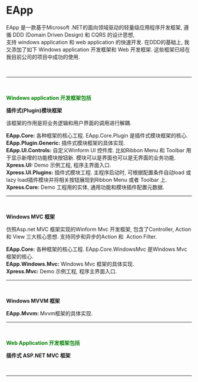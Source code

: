 # EApp
<p>EApp 是一款基于Microsoft .NET的面向领域驱动的轻量级应用程序开发框架, 遵循 DDD (Domain Driven Design) 和 CQRS 的设计思想, <br />支持 windows application 和 web application 的快速开发. 在DDD的基础上, 我又添加了如下 Windows application 开发框架和 Web 开发框架. 这些框架已经在我目前公司的项目中成功的使用. </p>
<p>&nbsp;</p>
<hr />
<p>&nbsp;</p>
<p><span style="color: #008000;"><strong>Windows application 开发框架包括 </strong></span></p>
<p><strong>插件式(Plugin)模块框架 </strong></p>
<p>该框架的作用是将业务逻辑和用户界面的调用进行解耦.&nbsp;</p>
<p><strong>EApp.Core:</strong> 各种框架的核心工程. EApp.Core.Plugin 是插件式模块框架的核心.<br /><strong>EApp.Plugin.Generic:</strong> 插件式模块框架的具体实现. <br /><strong>EApp.UI.Controls:</strong> 自定义Winform UI 控件库. 比如Ribbon Menu 和 Toolbar 用于显示新增的功能模块按钮新. 模块可以是界面也可以是无界面的业务功能. <br /><strong>Xpress.UI:</strong> Demo 示例工程, 程序主界面入口.<br /><strong>Xpress.UI.Plugins:</strong> 插件式模块工程. 主程序启动时, 可根据配置条件自动load 或lazy load插件模块并将相关按钮展现到Ribbon Menu 或者 Toolbar 上.<br /><strong>Xpress.Core:</strong> Demo 工程用的实体, 通用功能和模块插件配置元数据.</p>
<hr />
<p>&nbsp;</p>
<p><strong>Windows MVC 框架</strong></p>
<p>仿照Asp.net MVC 框架实现的Winform Mvc 开发框架, 包含了Controller, Action 和 View 三大核心思想. 支持同步和异步的Action 和 &nbsp;Action Filter.</p>
<p><strong>EApp.Core:</strong>&nbsp;各种框架的核心工程. EApp.Core.WindowsMvc 是Windows Mvc框架的核心.<br /><strong>EApp.Windows.Mvc:</strong>&nbsp;Windows Mvc 框架的具体实现.&nbsp;<br /><strong>Xpress.Mvc:</strong>&nbsp;Demo 示例工程, 程序主界面入口.<strong><br /></strong></p>
<hr />
<p>&nbsp;</p>
<p><strong>Windows MVVM 框架</strong></p>
<p><strong><strong>EApp.Mvvm:</strong>&nbsp;</strong>Mvvm框架的具体实现.&nbsp;</p>
<hr />
<p><strong><strong>&nbsp;</strong></strong></p>
<p><strong><span style="color: #008000;">Web Application 开发框架包括</span></strong></p>
<p><strong>插件式 ASP.NET MVC 框架</strong></p>
<p>&nbsp;</p>
<hr />
<p>&nbsp;</p>
<p>&nbsp;</p>
